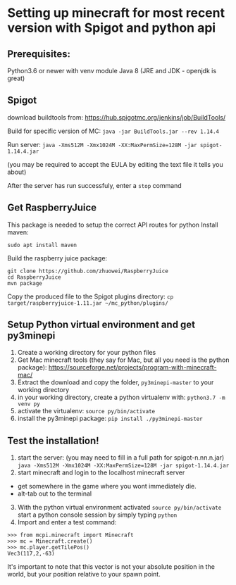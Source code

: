 # Setting up minecraft for most recent version with Spigot and python api

## Prerequisites:
Python3.6 or newer with venv module
Java 8 (JRE and JDK - openjdk is great)

## Spigot

download buildtools from:
https://hub.spigotmc.org/jenkins/job/BuildTools/

Build for specific version of MC:
`java -jar BuildTools.jar --rev 1.14.4`

Run server:
`java -Xms512M -Xmx1024M -XX:MaxPermSize=128M -jar spigot-1.14.4.jar`

(you may be required to accept the EULA by editing the text file it tells you about)

After the server has run successfuly, enter a `stop` command

## Get RaspberryJuice
This package is needed to setup the correct API routes for python
Install maven:

`sudo apt install maven`  

Build the raspberry juice package:

```
git clone https://github.com/zhuowei/RaspberryJuice
cd RaspberryJuice
mvn package
```

Copy the produced file to the Spigot plugins directory:
`cp target/raspberryjuice-1.11.jar ~/mc_python/plugins/`

## Setup Python virtual environment and get py3minepi

1. Create a working directory for your python files
2. Get Mac minecraft tools (they say for Mac, but all you need is the python package): https://sourceforge.net/projects/program-with-minecraft-mac/
3. Extract the download and copy the folder, `py3minepi-master` to your working directory
4. in your working directory, create a python virtualenv with:
`python3.7 -m venv py`
5. activate the virtualenv:
`source py/bin/activate`
6. install the py3minepi package:
`pip install ./py3minepi-master`

## Test the installation!

1. start the server:
(you may need to fill in a full path for spigot-n.nn.n.jar)
`java -Xms512M -Xmx1024M -XX:MaxPermSize=128M -jar spigot-1.14.4.jar`
2. start minecraft and login to the localhost minecraft server
  - get somewhere in the game where you wont immediately die.
  - alt-tab out to the terminal
3. With the python virtual environment activated `source py/bin/activate` start a python console session by simply typing  `python`
4. Import and enter a test command:
```
>>> from mcpi.minecraft import Minecraft
>>> mc = Minecraft.create()
>>> mc.player.getTilePos()
Vec3(117,2,-63)
```

It's important to note that this vector is not your absolute position in the world, but your position relative to your spawn point.

